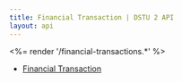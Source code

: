 ```yaml
---
title: Financial Transaction | DSTU 2 API
layout: api
---
```


<%= render '/financial-transactions.*' %>
* [Financial Transaction](../financial/financial-transaction)
